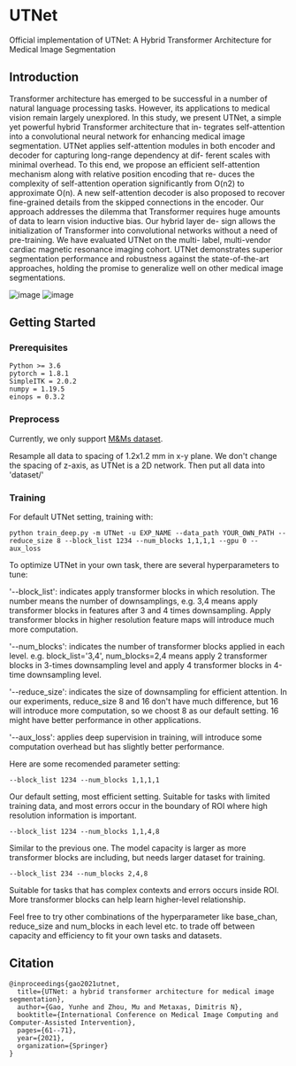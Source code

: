 # UTNet
Official implementation of UTNet: A Hybrid Transformer Architecture for Medical Image Segmentation

## Introduction 

Transformer architecture has emerged to be successful in a
number of natural language processing tasks. However, its applications
to medical vision remain largely unexplored. In this study, we present
UTNet, a simple yet powerful hybrid Transformer architecture that in-
tegrates self-attention into a convolutional neural network for enhancing
medical image segmentation. UTNet applies self-attention modules in
both encoder and decoder for capturing long-range dependency at dif-
ferent scales with minimal overhead. To this end, we propose an efficient
self-attention mechanism along with relative position encoding that re-
duces the complexity of self-attention operation significantly from O(n2)
to approximate O(n). A new self-attention decoder is also proposed to
recover fine-grained details from the skipped connections in the encoder.
Our approach addresses the dilemma that Transformer requires huge
amounts of data to learn vision inductive bias. Our hybrid layer de-
sign allows the initialization of Transformer into convolutional networks
without a need of pre-training. We have evaluated UTNet on the multi-
label, multi-vendor cardiac magnetic resonance imaging cohort. UTNet
demonstrates superior segmentation performance and robustness against
the state-of-the-art approaches, holding the promise to generalize well on
other medical image segmentations.

![image](https://user-images.githubusercontent.com/55367673/134997310-69c3576d-bbf2-40c8-ad5a-9b3bf3e9e97d.png)
![image](https://user-images.githubusercontent.com/55367673/134997347-a581cda7-7050-48ef-9af3-d4628fefac9a.png)


## Getting Started
### Prerequisites
```
Python >= 3.6
pytorch = 1.8.1
SimpleITK = 2.0.2
numpy = 1.19.5
einops = 0.3.2
```

### Preprocess
Currently, we only support [M&Ms dataset](https://www.ub.edu/mnms/).

Resample all data to spacing of 1.2x1.2 mm in x-y plane. We don't change the spacing of z-axis, as UTNet is a 2D network. Then put all data into 'dataset/'

### Training

For default UTNet setting, training with:
```
python train_deep.py -m UTNet -u EXP_NAME --data_path YOUR_OWN_PATH --reduce_size 8 --block_list 1234 --num_blocks 1,1,1,1 --gpu 0 --aux_loss
```
To optimize UTNet in your own task, there are several hyperparameters to tune:

'--block_list': indicates apply transformer blocks in which resolution. The number means the number of downsamplings, e.g. 3,4 means apply transformer blocks in features after 3 and 4 times downsampling. Apply transformer blocks in higher resolution feature maps will introduce much more computation.

'--num_blocks': indicates the number of transformer blocks applied in each level. e.g. block_list='3,4', num_blocks=2,4 means apply 2 transformer blocks in 3-times downsampling level and apply 4 transformer blocks in 4-time downsampling level.

'--reduce_size': indicates the size of downsampling for efficient attention. In our experiments, reduce_size 8 and 16 don't have much difference, but 16 will introduce more computation, so we choost 8 as our default setting. 16 might have better performance in other applications.

'--aux_loss': applies deep supervision in training, will introduce some computation overhead but has slightly better performance.

Here are some recomended parameter setting:
```
--block_list 1234 --num_blocks 1,1,1,1
```
Our default setting, most efficient setting. Suitable for tasks with limited training data, and most errors occur in the boundary of ROI where high resolution information is important.

```
--block_list 1234 --num_blocks 1,1,4,8
```
Similar to the previous one. The model capacity is larger as more transformer blocks are including, but needs larger dataset for training.

```
--block_list 234 --num_blocks 2,4,8
```
Suitable for tasks that has complex contexts and errors occurs inside ROI. More transformer blocks can help learn higher-level relationship.


Feel free to try other combinations of the hyperparameter like base_chan, reduce_size and num_blocks in each level etc. to trade off between capacity and efficiency to fit your own tasks and datasets.


## Citation
```
@inproceedings{gao2021utnet,
  title={UTNet: a hybrid transformer architecture for medical image segmentation},
  author={Gao, Yunhe and Zhou, Mu and Metaxas, Dimitris N},
  booktitle={International Conference on Medical Image Computing and Computer-Assisted Intervention},
  pages={61--71},
  year={2021},
  organization={Springer}
}
```


